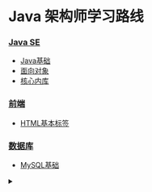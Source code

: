 # Java 架构师学习路线

### [Java SE](docs/JavaSE)
* [Java基础]()
* [面向对象]()
* [核心内库]()

### [前端](docs/前端)
* [HTML基本标签]()
### [数据库](docs/数据库)
* [MySQL基础]()

<details>
<summary></summary>
</details>



